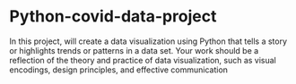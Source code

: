# Python-covid-data-project

In this project, will create a data visualization using Python that tells a story or highlights trends or patterns in a data set. Your work should be a reflection of the theory and practice of data visualization, such as visual encodings, design principles, and effective communication
